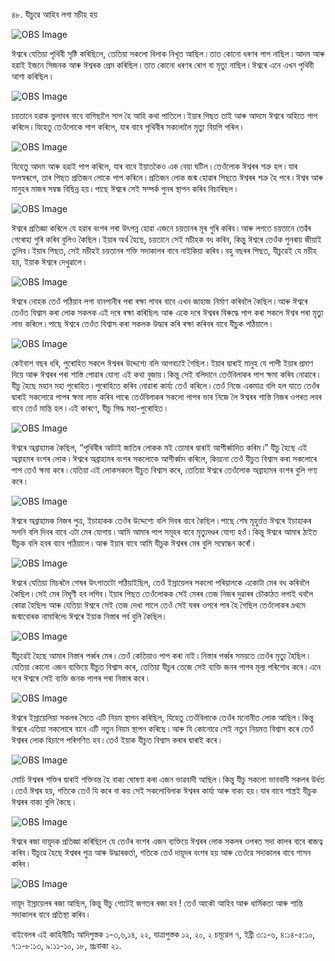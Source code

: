৪৮. যীচুৱে আহিব লগা মচীহ হয় 

![OBS Image](https://cdn.door43.org/obs/jpg/360px/obs-en-48-01.jpg)

ঈশ্বৰে যেতিয়া পৃথিবী সৃষ্টি কৰিছিলে, তেতিয়া সকলো বিলাক নিখূত আছিল ৷ তাত কোনো ধৰণৰ পাপ নাছিল ৷ আদম আৰু হৱাই ইজনে সিজনক আৰু ঈশ্বৰক প্ৰেম কৰিছিল ৷ তাত কোনো ধৰণৰ ৰোগ বা মৃত্যু নাছিল ৷ ঈশ্বৰে এনে এখন পৃথিবী আশা কৰিছিল ৷ 

![OBS Image](https://cdn.door43.org/obs/jpg/360px/obs-en-48-02.jpg)

চয়তানে হৱাক ভুলাবৰ বাবে বাগিছালৈ সাপ হৈ আহি কথা পাতিলে ৷ ইয়াৰ পিছত তাই আৰু আদমে ঈশ্বৰে অহিতে পাপ কৰিলে ৷ যিহেতু তেওঁলোকে পাপ কৰিলে, যাৰ বাবে পৃথিবীৰ সকলোলৈ মৃত্যু বিয়পি পৰিল ৷

![OBS Image](https://cdn.door43.org/obs/jpg/360px/obs-en-48-03.jpg)

যিহেতু আদম আৰু হৱাই পাপ কৰিলে, যাৰ বাবে ইয়াতকৈও এক বেয়া ঘটিল ৷ তেওঁলোক ঈশ্বৰৰ শত্ৰু  হল ৷ যাৰ ফলস্বৰূপে, তাৰ পিছত প্ৰতিজন লোকে পাপ কৰিলে ৷ প্ৰতিজন লোক জন্ম হোৱাৰ পিছতে ঈশ্বৰৰ শত্ৰু হৈ পৰে ৷ ঈশ্বৰ আৰু মানুহৰ মাজৰ সম্বন্ধ বিছিন্ন হয় ৷ পাছে ঈশ্বৰে সেই সম্পৰ্ক পুনৰ স্থাপন কৰিব বিচাৰিছল ৷

![OBS Image](https://cdn.door43.org/obs/jpg/360px/obs-en-48-04.jpg)

ঈশ্বৰে প্ৰতিজ্ঞা কৰিলে যে হৱাৰ বংশৰ পৰা উৎপন্ন হোৱা এজনে চয়তানৰ মূৰ গুৰি কৰিব ৷ আৰু লগতে চয়তানে তেৱঁৰ গেৰোহা গুৰি কৰিব বুলিও কৈছিল ৷ ইয়াৰ অৰ্থ হৈছে, চয়তানে সেই মচীহক বধ কৰিব, কিন্তু ঈশ্বৰে তেওঁক পুনৰায় জীয়াই তুলিব ৷ ইয়াৰ পিছত, সেই মচীহই চয়তানৰ শক্তি সদাকালৰ বাবে নাইকিয়া কৰিব ৷ বহু বছৰৰ পিছত, যীচুৱেই যে মচীহ হয়, ইয়াক ঈশ্বৰে দেখুৱালে ৷

![OBS Image](https://cdn.door43.org/obs/jpg/360px/obs-en-48-05.jpg)

ঈশ্বৰে নোহক তেওঁ পঠিয়াব লগা বানপানীৰ পৰা ৰক্ষা পাবৰ বাবে এখন জাহাজ নিৰ্মাণ কৰিবলৈ কৈছিল ৷ আৰু ঈশ্বৰে তেওঁত বিশ্বাস কৰা লোক সকলক এই দৰে ৰক্ষা কৰিছিল৷ আৰু একে দৰে ঈশ্বৰৰ বিৰুদ্ধে পাপ কৰা সকলে ঈশ্বৰ পৰা মৃত্যু লাভ কৰিলে ৷ পাছে ঈশ্বৰে তেওঁত বিশ্বাস কৰা সকলক উদ্ধাৰ কৰি ৰক্ষা কৰিবৰ বাবে যীচুক পঠিয়ালে ৷ 

![OBS Image](https://cdn.door43.org/obs/jpg/360px/obs-en-48-06.jpg)

কেইবাশ বছৰ ধৰি, পুৰোহিত সকলে ঈশ্বৰৰ উদ্দেশ্যে বলি আগবঢাই গৈছিল ৷ ইয়াৰ দ্বাৰাই মানুহ যে পাপী ইয়াৰ প্ৰমাণ দিয়ে আৰু ঈশ্বৰৰ পৰা শাস্তি পোৱাৰ যোগ্য এই কথা বুজায় ৷ কিন্তু সেই বলিদানে তেওঁবিলাকৰ পাপ ক্ষমা কৰিব নোৱাৰে ৷ যীচু হৈছে মহান মহা পুৰোহিত ৷ পুৰোহিতে কৰিব নোৱাৰা কাৰ্য্য তেওঁ কৰিলে ৷ তেওঁ নিজে একমাত্ৰ বলি হল যাতে তেওঁৰ দ্বাৰাই সকলোৱে পাপৰ ক্ষমা লাভ কৰিব পাৰে৷ তেওঁবিলাকৰ সকলো পাপৰ ভাৰ নিজে লৈ ঈশ্বৰৰ শাস্তি নিজৰ ওপৰত লবৰ বাবে তেওঁ মান্তি হল ৷ এই কাৰণে, যীচু সিদ্ধ মহা-পুৰোহিত ৷

![OBS Image](https://cdn.door43.org/obs/jpg/360px/obs-en-48-07.jpg)

ঈশ্বৰে অব্ৰাহামক কৈছিল, “পৃথিবীৰ আটাই জাতিৰ লোকক মই তোমাৰ দ্বাৰাই আশীৰ্ব্বাদিত কৰিম ৷” যীচু হৈছে এই অব্ৰাহমৰ বংশৰ লোক ৷ ঈশ্বৰে অব্ৰাহামৰ বংশৰ সকলোকে আশীৰ্ব্বাদ কৰিলে, কিয়নো তেওঁ যীচুত বিশ্বাস কৰা সকলোৰে পাপ তেওঁ ক্ষমা কৰে ৷ যেতিয়া এই লোকসকলে যীচুত বিশ্বাস কৰে, তেতিয়া ঈশ্বৰে তেওঁলোক অব্ৰাহামৰ বংশৰ বুলি গণ্য কৰে ৷

![OBS Image](https://cdn.door43.org/obs/jpg/360px/obs-en-48-08.jpg)

ঈশ্বৰে অব্ৰাহামক নিজৰ পুত্ৰ, ইচাহাকক তেওঁৰ উদ্দেশ্যে বলি দিবৰ বাবে কৈছিল ৷ পাছে শেষ মূহুৰ্ত্তত ঈশ্বৰে ইচাহাকৰ সলনি বলি দিবৰ বাবে এটা মেৰ যোগায় ৷ আমি আমাৰ পাপ সমূহৰ বাবে মৃত্যুদণ্ডৰ যোগ্য হওঁ ৷ কিন্তু ঈশ্বৰে আমাৰ ঠাইত যীচুক বলি হবৰ বাবে পঠিয়ালে ৷ আৰু ইয়াৰ বাবে আমি যীচুক ঈশ্বৰৰ মেৰ বুলি সম্বোন্ধন কৰোঁ ৷

![OBS Image](https://cdn.door43.org/obs/jpg/360px/obs-en-48-09.jpg)

ঈশ্বৰে যেতিয়া মিচৰলৈ শেষৰ উৎপাতটো পঠিয়াইছিল, তেওঁ ইস্ৰায়েলৰ সকলো পৰিয়ালকে একোটা মেৰ বধ কৰিবলৈ কৈছিল ৷ সেই মেৰ নিঘূণী হব লগিব ৷ ইয়াৰ পিছত তেওঁলোকক সেই মেৰৰ তেজ নিজৰ দুৱাৰৰ চৌকাঠত লগাই থবলৈ কোৱা হৈছিল৷ আৰু যেতিয়া ঈশ্বৰে সেই তেজ দেখা পালে তেওঁ সেই ঘৰৰ ওপৰে পাৰ হৈ গৈছিল তেওঁলোকৰ প্ৰ্থমে জন্মাবোৰক নামাৰিলে৷ ঈশ্বৰে ইয়াক নিস্তাৰ পৰ্ব বুলি কৈছিল।

![OBS Image](https://cdn.door43.org/obs/jpg/360px/obs-en-48-10.jpg)

যীচুৱেই হৈছে আমাৰ নিস্তাৰ পৰ্ব্বৰ মেৰ ৷ তেওঁ কেতিয়াও পাপ কৰা নাই ৷ নিস্তাৰ পৰ্ব্বৰ সময়তে তেওঁৰ মৃত্যু হৈছিল ৷ যেতিয়া কোনো এজন ব্যক্তিয়ে যীচুত বিশ্বাস কৰে, তেতিয়া যীচুৰ তেজে সেই ব্যক্তি জনৰ পাপৰ মূল্য পৰিশোধ কৰে ৷ এনে দৰে ঈশ্বৰে সেই ব্যক্তি জনক পাপৰ পৰা নিস্তাৰ কৰে ৷

![OBS Image](https://cdn.door43.org/obs/jpg/360px/obs-en-48-11.jpg)

ঈশ্বৰে ইস্ৰায়েলিয়া সকলৰ সৈতে এটি নিয়ম স্থাপন কৰিছিল, যিহেতু তেওঁবিলাকে তেওঁৰ মনোনীত লোক আছিল ৷ কিন্তু ঈশ্বৰে এতিয়া সকলোৰে বাবে এটি নতুন নিয়ম স্থাপন কৰিছে ৷ আৰু যি কোনোৱে সেই নতুন নিয়মত বিশ্বাস কৰে তেওঁ ঈশ্বৰৰ লোক হিচাপে পৰিগণিত হব ৷ তেওঁ ইয়াক যীচুত বিশ্বাস কৰাৰ দ্বাৰাই কৰে ৷

![OBS Image](https://cdn.door43.org/obs/jpg/360px/obs-en-48-12.jpg)

মোচি ঈশ্বৰৰ শক্তিৰ দ্বাৰাই শক্তিবন্ত হৈ  বাক্য ঘোষণা কৰা এজন ভাৱবাদী আছিল ৷  কিন্তু যীচু সকলো ভাববাদী সকলৰ উৰ্ধত ৷ তেওঁ ঈশ্বৰ হয়, গতিকে তেওঁ যি কৰে বা কয় সেই সকলোবিলাক ঈশ্বৰৰ কাৰ্য্য আৰু বাক্য হয় ৷ যাৰ বাবে শাস্ত্ৰই যীচুক ঈশ্বৰৰ বাক্য বুলি কৈছে ৷

![OBS Image](https://cdn.door43.org/obs/jpg/360px/obs-en-48-13.jpg)

ঈশ্বৰে ৰজা দায়ূদক প্ৰতিজ্ঞা কৰিছিলে যে তেওঁৰ বংশৰ এজন ব্যক্তিয়ে ঈশ্বৰৰ লোক সকলৰ ওপৰত সদা কালৰ বাবে ৰাজত্ব কৰিব ৷ যীচুৱে হৈছে ঈশ্বৰৰ পুত্ৰ আৰু উদ্ধাৰকৰ্তা, গতিকে তেওঁ দায়ূদৰ বংশৰ হয় আৰু তেওঁৱে সদাকালৰ বাবে শাসন কৰিব ৷ 

![OBS Image](https://cdn.door43.org/obs/jpg/360px/obs-en-48-14.jpg)

দায়ূদ ইস্ৰায়েলৰ ৰজা আছিল, কিন্তু যীচু গোটেই জগতৰ ৰজা হব ! তেওঁ আকৌ আহিব আৰু ধাৰ্মিকতা আৰু শান্তি সদাকালৰ বাবে প্ৰতিস্থা কৰিব ৷

বাইবেলৰ এই কাহিনীটিঃ আদিপুস্তক ১-৩,৬,১৪, ২২, যাত্ৰাপুস্তক ১২, ২০, ২ চমূৱেল ৭, ইব্ৰী ৩:১-৬, ৪:১৪-৫:১০, ৭:১-৮:১৩, ৯:১১-১০, ১৮, প্ৰঃবাক্য ২১. 

